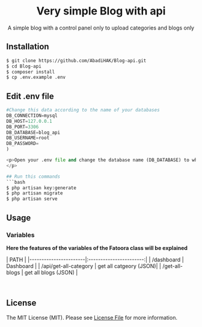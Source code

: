 <div align="center">
  <h1>Very simple Blog with api</h1>
  <p>A simple blog with a control panel only to upload categories and blogs only</p>
</div>





## Installation


```bash
$ git clone https://github.com/AbadiHAK/Blog-api.git
$ cd Blog-api
$ composer install
$ cp .env.example .env
```

## Edit .env file


```python
#Change this data according to the name of your databases 
DB_CONNECTION=mysql
DB_HOST=127.0.0.1
DB_PORT=3306
DB_DATABASE=blog_api
DB_USERNAME=root
DB_PASSWORD=
)

<p>Open your .env file and change the database name (DB_DATABASE) to whatever you have, username (DB_USERNAME) and password (DB_PASSWORD) field correspond to your configuration.
</p>

## Run this commands
```bash
$ php artisan key:generate
$ php artisan migrate
$ php artisan serve
```






## Usage

### Variables

**Here the features of the variables of the Fatoora class will be explained**

| PATH                  | 
|-----------------------|:-----------------------:|
| /dashboard            | Dashboard               |
| /api/get-all-category |  get all catgeory (JSON)|
| /get-all-blogs        |  get all blogs (JSON)   |    


<!-- | name here | feature here| -->


<br>










## License

The MIT License (MIT). Please see [License File](LICENSE) for more information.
